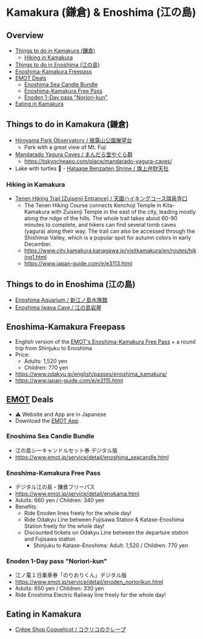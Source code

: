 # Kamakura (鎌倉) & Enoshima (江の島)

## Overview<!-- omit in toc -->
<!-- markdownlint-disable MD007 -->
* [Things to do in Kamakura (鎌倉)](#things-to-do-in-kamakura-鎌倉)
  * [Hiking in Kamakura](#hiking-in-kamakura)
* [Things to do in Enoshima (江の島)](#things-to-do-in-enoshima-江の島)
* [Enoshima-Kamakura Freepass](#enoshima-kamakura-freepass)
* [EMOT Deals](#emot-deals)
  * [Enoshima Sea Candle Bundle](#enoshima-sea-candle-bundle)
  * [Enoshima-Kamakura Free Pass](#enoshima-kamakura-free-pass)
  * [Enoden 1-Day pass "Noriori-kun"](#enoden-1-day-pass-noriori-kun)
* [Eating in Kamakura](#eating-in-kamakura)
<!-- markdownlint-enable MD007 -->

## Things to do in Kamakura (鎌倉)
  * [Hiroyama Park Observatory / 披露山公園展望台](https://goo.gl/maps/8H7DRgU1XLwGMQQ39)
    * Park with a great view of Mt. Fuji
  * [Mandarado Yagura Caves / まんだら堂やぐら群](https://goo.gl/maps/H1qwEbFz1GT23FPB8)
    * <https://tokyocheapo.com/place/mandarado-yagura-caves/>
  * Lake with turtles 🐢 - [Hataage Benzaiten Shrine / 旗上弁財天社](https://goo.gl/maps/Bj3AxLGrjvZh7bcs9)

### Hiking in Kamakura
  * [Tenen Hiking Trail [Zuisenji Entrance] / 天園ハイキングコース瑞泉寺口](https://goo.gl/maps/PHS4gdUpuBFVdBTB7)
    * The Tenen Hiking Course connects Kenchoji Temple in Kita-Kamakura with Zuisenji Temple in the east of the city, leading mostly along the ridge of the hills. The whole trail takes about 60-90 minutes to complete, and hikers can find several tomb caves (yagura) along their way. The trail can also be accessed through the Shishimai Valley, which is a popular spot for autumn colors in early December.
    * <https://www.city.kamakura.kanagawa.jp/visitkamakura/en/routes/hiking1.html>
    * <https://www.japan-guide.com/e/e3113.html>

## Things to do in Enoshima (江の島)
  * [Enoshima Aquarium / 新江ノ島水族館](https://g.page/enosui_com?share)
  * [Enoshima Iwaya Cave / 江の島岩屋](https://goo.gl/maps/XSMQV2NHTzd1PeaDA)

## Enoshima-Kamakura Freepass
  * English version of the [EMOT's Enoshima-Kamakura Free Pass](#enoshima-kamakura-free-pass) + a round trip from Shinjuku to Enoshima
  * Price:
    * Adults: 1,520 yen
    * Children: 770 yen
  * <https://www.odakyu.jp/english/passes/enoshima_kamakura/>
  * <https://www.japan-guide.com/e/e3115.html>


## [EMOT](https://www.emot.jp/) Deals
  * ⚠️ Website and App are in Japanese
  * Download the [EMOT App](https://www.emot.jp)

### Enoshima Sea Candle Bundle
  * 江の島シーキャンドルセット券 デジタル版
  * <https://www.emot.jp/service/detail/enoshima_seacandle.html>

### Enoshima-Kamakura Free Pass
  * デジタル江の島・鎌倉フリーパス
  * <https://www.emot.jp/service/detail/enokama.html>
  * Adults: 660 yen / Children: 340 yen
  * Benefits:
    * Ride Enoden lines freely for the whole day!
    * Ride Odakyu Line between Fujisawa Station & Katase-Enoshima Station freely for the whole day!
    * Discounted tickets on Odakyu Line between the departure station and Fujisawa station
      * Shinjuku to Katase-Enoshima: Adult: 1,520 / Children: 770 yen

### Enoden 1-Day pass "Noriori-kun"
  * 江ノ電１日乗車券「のりおりくん」デジタル版
  * <https://www.emot.jp/service/detail/enoden_noriorikun.html>
  * Adults: 650 yen / Children: 330 yen
  * Ride Enoshima Electric Railway line freely for the whole day!

## Eating in Kamakura
  * [Crêpe Shop Coquelicot / コクリコのクレープ](https://goo.gl/maps/AbB9qYBCnLu42sLM8)
